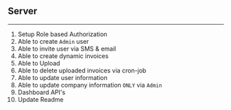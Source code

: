 ## Server

---

1. Setup Role based Authorization
2. Able to create `Admin` user
3. Able to invite user via SMS & email
4. Able to create dynamic invoices
5. Able to Upload
6. Able to delete uploaded invoices via cron-job
7. Able to update user information
8. Able to update company information `ONLY` via `Admin`
9. Dashboard API's
10. Update Readme
